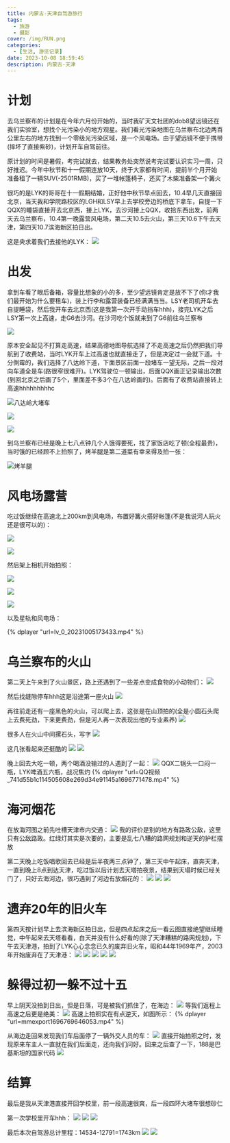 ```yaml
---
title: 内蒙古-天津自驾游旅行
tags:
  - 旅游
  - 摄影
cover: /img/RUN.png
categories:
  - [生活, 游览记录]
date: 2023-10-08 18:59:45
description: 内蒙古-天津
---
```

# 计划
去乌兰察布的计划是在今年六月份开始的，当时我矿天文社团的dob8望远镜还在我们实验室，想找个光污染小的地方观星。我们看光污染地图在乌兰察布北边两百公里左右的地方找到一个零级光污染区域，是一个风电场。由于望远镜不便于携带(摔坏了直接紫砂)，计划开车自驾前往。

原计划的时间是暑假，考完试就去，结果教务处突然说考完试要认识实习一周，只好推迟。今年中秋节和十一假期连放10天，终于大家都有时间，提前半个月开始准备租了一辆SUV(-2501RMB)，买了一堆帐篷椅子，还买了木柴准备架一个篝火

很巧的是LYK的哥哥在十一假期结婚，正好他中秋节早点回去，10.4早几天直接回北京，当天我和学院路校区的LGH和LSY早上去学校旁边的桥底下拿车，自提一下QQX的睡袋直接开去北京西，接上LYK，去沙河接上QQX，收拾东西出发，前两天去乌兰察布，10.4第一晚露营风电场，第二天10.5去火山，第三天10.6下午去天津，第四天10.7滨海新区拍日出。

这是央求着我们去接他的LYK：
![](mmexport1696344413040.jpg)

# 出发
拿到车看了眼后备箱，容量比想象的小的多，至少望远镜肯定是放不下了(你才我们最开始为什么要租车)，装上行李和露营装备已经满满当当。LSY老司机开车去自提睡袋，然后我开车去北京西(这是我第一次开手动挡车hhh)，接完LYK之后LSY第一次上高速，走G6去沙河。在沙河吃个饭就来到了G6前往乌兰察布

![](DSC4578-scaled.jpg)

原本安全起见不打算走高速，结果高德地图导航选择了不走高速之后仍然把我们导航到了收费站，当时LYK开车上过高速也就直接走了，但是决定过一会就下道。十分倒霉的，我们选择了八达岭下道，下面景区前面一段堵车一望无际，之后一段对向车道全是车(路很窄很难开)。LYK驾驶位一顿输出，后面QQX画正记录输出次数(到回北京之后画了5个，里面差不多3个在八达岭画的)。后面有了收费站直接转上高速hhhhhhhhhc

![八达岭大堵车](IMG_20231004_101938.jpg)

![](59f1bb178f43c05b.jpg)

![](DSC4556-scaled.jpg)

到乌兰察布已经是晚上七八点钟几个人饿得要死，找了家饭店吃了顿(全程最贵)，当时饿的已经顾不上拍照了，烤羊腿是第二道菜有幸来得及拍一张：

![烤羊腿](IMG_20231004_202127.jpg)

# 风电场露营
吃过饭继续在高速北上200km到风电场，布置好篝火搭好帐篷(不是我说河人玩火还是很可以的)：

![](mmexport1696498540957.jpg)

![](mmexport1696766101007.jpg)

然后架上相机开始拍照：

![](IMG_20231005_012424-已增强-降噪.jpg)

![](mmexport1696498513990.jpg)

![](mmexport1696498511257.jpg)

以及星轨和风电场：

{% dplayer "url=lv_0_20231005173433.mp4" %}

# 乌兰察布的火山
第二天上午来到了火山景区，路上还遇到了一些差点变成食物的小动物们：
![](mmexport1696680304049.jpg)

然后找缝隙停车hhh这是沿途第一座火山
![](mmexport1696527620797.jpg)

再往前走还有一座黑色的火山，可以爬上去，这张是在山顶拍的(全是小圆石头爬上去费死劲，下来更费劲，但是河人再一次表现出他的专业素养)
![](mmexport1696527634637.jpg)

很多人在火山中间摞石头，写字
![](mmexport1696527546483.jpg)

这几张看起来还挺酷的
![](mmexport1696527494690.jpg)
![](IMG_20231005_135901.jpg)

晚上回去大吃一顿，两个喝酒没输过的人遇到了一起：
![](IMG_20231005_193615.jpg)
QQX二锅头一口闷一瓶，LYK啤酒五六瓶，战况焦灼
{% dplayer "url=QQ视频_741d55b1c114505608e269d34e91145a1696771478.mp4" %}

# 海河烟花
在放海河图之前先吐槽天津市内交通：
![](mmexport1696610547032.jpg)
我的评价是别的地方有路政公敌，这里只有公敌路政。红绿灯其实是次要的，主要是乱七八糟的路网规划和逆天的护栏摆放

第二天晚上吃饭唱歌回去已经是后半夜两三点钟了，第三天中午起床，直奔天津，一直到晚上8点到达天津，吃过饭以后计划去天塔拍夜景，结果到天塌时候已经关门了，只好去海河边，很巧遇到了河边有放烟花的：
![](mmexport1696680248562.jpg)
![](mmexport1696680251484.jpg)
![](IMG_20231006_232351-已增强-降噪.jpg)

# 遗弃20年的旧火车
第四天按计划早上去滨海新区拍日出，但是四点起床之后一看云图直接绝望继续睡觉，中午起来去天塔看看，白天并没有什么好看的(除了天津糟糕的路网规划)，下午去天津港，拍到了LYK心心念念已久的废弃旧火车，昭和44年1969年产，2003年开始废弃在了天津港：
![](mmexport1696772225801.jpg)
![](mmexport1696772232819.jpg)
![](mmexport1696772238151.jpg)
![](mmexport1696772745856.jpg)
![](mmexport1696772749700.jpg)

# 躲得过初一躲不过十五
早上阴天没拍到日出，但是日落，可是被我们抓住了，在海边：
![](mmexport1696680291825.jpg)
等我们返程上高速之后更是绝美：
![](mmexport1696680272992.jpg)
高速上拍照实在有点逆天，如图所示：
{% dplayer "url=mmexport1696769646053.mp4" %}

从海边走回来发现我们车后面停了一辆外交人员的车：
![](mmexport1696769651024.jpg)
直接开始拍照之时，发现原来车主人一直就在我们后面走，还向我们问好。回来之后查了一下，188是巴基斯坦的国家代码
![](d043ad4bd11373f061d5a486a90f4bfbfaed04c5.png)

# 结算
最后是我从天津港直接开回学校里，前一段高速很爽，后一段四环大堵车很想砂仁

第一次学校里开车hhh：
![](IMG_20231007_193518.jpg)
![](mmexport1696679424477.jpg)
![](mmexport1696679906068.jpg)

最后本次自驾游总计里程：14534-12791=1743km
![](mmexport1696681156029.jpg)
![](mmexport1696681080805.jpg)
